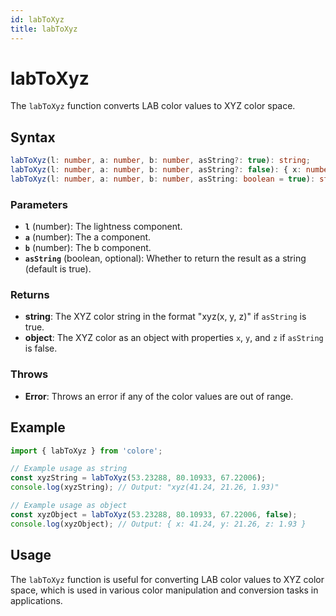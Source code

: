 ```yaml
---
id: labToXyz
title: labToXyz
---
```


# labToXyz

The `labToXyz` function converts LAB color values to XYZ color space.

## Syntax

```typescript
labToXyz(l: number, a: number, b: number, asString?: true): string;
labToXyz(l: number, a: number, b: number, asString?: false): { x: number; y: number; z: number };
labToXyz(l: number, a: number, b: number, asString: boolean = true): string | { x: number; y: number; z: number };
```

### Parameters

- **`l`** (number): The lightness component.
- **`a`** (number): The a component.
- **`b`** (number): The b component.
- **`asString`** (boolean, optional): Whether to return the result as a string (default is true).

### Returns

- **string**: The XYZ color string in the format "xyz(x, y, z)" if `asString` is true.
- **object**: The XYZ color as an object with properties `x`, `y`, and `z` if `asString` is false.

### Throws

- **Error**: Throws an error if any of the color values are out of range.

## Example

```typescript
import { labToXyz } from 'colore';

// Example usage as string
const xyzString = labToXyz(53.23288, 80.10933, 67.22006);
console.log(xyzString); // Output: "xyz(41.24, 21.26, 1.93)"

// Example usage as object
const xyzObject = labToXyz(53.23288, 80.10933, 67.22006, false);
console.log(xyzObject); // Output: { x: 41.24, y: 21.26, z: 1.93 }
```

## Usage

The `labToXyz` function is useful for converting LAB color values to XYZ color space, which is used in various color manipulation and conversion tasks in applications.
